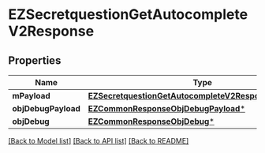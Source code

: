 # EZSecretquestionGetAutocompleteV2Response

## Properties
Name | Type | Description | Notes
------------ | ------------- | ------------- | -------------
**mPayload** | [**EZSecretquestionGetAutocompleteV2ResponseMPayload***](EZSecretquestionGetAutocompleteV2ResponseMPayload.md) |  | 
**objDebugPayload** | [**EZCommonResponseObjDebugPayload***](EZCommonResponseObjDebugPayload.md) |  | [optional] 
**objDebug** | [**EZCommonResponseObjDebug***](EZCommonResponseObjDebug.md) |  | [optional] 

[[Back to Model list]](../README.md#documentation-for-models) [[Back to API list]](../README.md#documentation-for-api-endpoints) [[Back to README]](../README.md)


